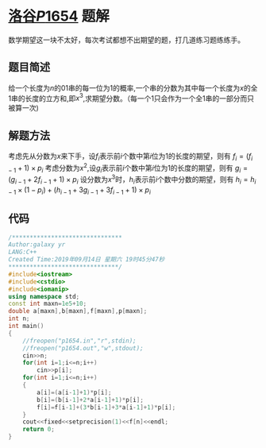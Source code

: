 # [洛谷$P1654$](https://www.luogu.org/problem/P165) 题解
数学期望这一块不太好，每次考试都想不出期望的题，打几道练习题练练手。
## 题目简述
给一个长度为$n$的$01$串的每一位为$1$的概率,一个串的分数为其中每一个长度为$x$的全$1$串的长度的立方和,即$x^3$,求期望分数。（每一个$1$只会作为一个全$1$串的一部分而只被算一次)
## 解题方法
考虑先从分数为$x$来下手，设$f_i$表示前$i$个数中第$i$位为$1$的长度的期望，则有 $f_i=(f_{i-1}+1) \times p_i$
考虑分数为$x^2$,设$g_i$表示前$i$个数中第$i$位为$1$的长度的期望，则有 $g_i=(g_{i-1}+2f_{i-1}+1)\times p_i$
设分数为$x^3$时，$h_i$表示前$i$个数中分数的期望，则有
$h_i=h_{i-1}\times(1-p_i)+(h_{i-1}+3g_{i-1}+3f_{i-1}+1)\times p_i$
## 代码
```cpp
/*******************************
Author:galaxy yr
LANG:C++
Created Time:2019年09月14日 星期六 19时45分47秒
*******************************/
#include<iostream>
#include<cstdio>
#include<iomanip>
using namespace std;
const int maxn=1e5+10;
double a[maxn],b[maxn],f[maxn],p[maxn];
int n;
int main()
{
    //freopen("p1654.in","r",stdin);
    //freopen("p1654.out","w",stdout);
    cin>>n;
    for(int i=1;i<=n;i++)
        cin>>p[i];
    for(int i=1;i<=n;i++)
    {
        a[i]=(a[i-1]+1)*p[i];
        b[i]=(b[i-1]+2*a[i-1]+1)*p[i];
        f[i]=f[i-1]+(3*b[i-1]+3*a[i-1]+1)*p[i];
    }
    cout<<fixed<<setprecision(1)<<f[n]<<endl;
    return 0;
}

```
